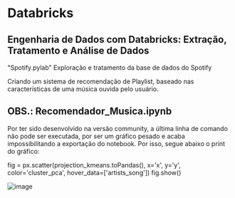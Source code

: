 # Databricks

## Engenharia de Dados com Databricks: Extração, Tratamento e Análise de Dados

"Spotify.pylab"
Exploração e tratamento da base de dados do Spotify


Criando um sistema de recomendação de Playlist, baseado nas características de uma música ouvida pelo usuário.

## OBS.: Recomendador_Musica.ipynb
Por ter sido desenvolvido na versão community, a última linha de comando não pode ser executada, por ser um gráfico pesado e acaba impossibilitando a exportação do notebook. Por isso, segue abaixo o print do gráfico:

fig = px.scatter(projection_kmeans.toPandas(), x='x', y='y', color='cluster_pca', hover_data=['artists_song'])
fig.show()

![image](https://github.com/victorsa2/spotify_analytics/assets/141345545/4f75153c-cfac-4919-a084-44b2a1b57d11)

